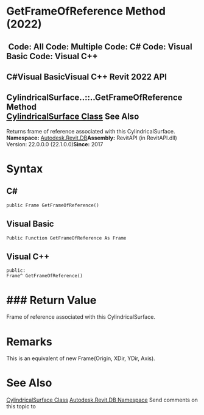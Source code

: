 # GetFrameOfReference Method (2022)

﻿
 Code: All Code: Multiple Code: C# Code: Visual Basic Code: Visual C++   
---  
C#Visual BasicVisual C++
Revit 2022 API  
---  
CylindricalSurface..::..GetFrameOfReference Method   
[CylindricalSurface Class](95d452c1-6f7f-9d8e-a4fb-e2f1fe2818bc.md "CylindricalSurface Class") See Also  
---  
Returns frame of reference associated with this CylindricalSurface. 
**Namespace:** [Autodesk.Revit.DB](87546ba7-461b-c646-cbb1-2cb8f5bff8b2.md "Autodesk.Revit.DB Namespace")**Assembly:** RevitAPI (in RevitAPI.dll) Version: 22.0.0.0 (22.1.0.0)**Since:** 2017 
# Syntax
C#  
---  
```text
public Frame GetFrameOfReference()
```
  
Visual Basic  
---  
```text
Public Function GetFrameOfReference As Frame
```
  
Visual C++  
---  
```text
public:
Frame^ GetFrameOfReference()
```
  
# ### Return Value
Frame of reference associated with this CylindricalSurface. 
# Remarks
This is an equivalent of new Frame(Origin, XDir, YDir, Axis). 
# See Also
[CylindricalSurface Class](95d452c1-6f7f-9d8e-a4fb-e2f1fe2818bc.md "CylindricalSurface Class")
[Autodesk.Revit.DB Namespace](87546ba7-461b-c646-cbb1-2cb8f5bff8b2.md "Autodesk.Revit.DB Namespace")
Send comments on this topic to 